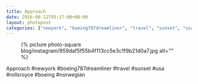 ```yaml
---
title: Approach
date: 2016-06-12T05:17:00+00:00
layout: photopost
categories: ["newyork", "boeing787dreamliner", "travel", "sunset", "usa", "rollsroyce", "boeing", "norwegian", "photos", "instagram"]
---
```


<figure class="photo photo--square">
  {% picture photo-square blog/instagram/959daf5f55b4f113cc5e3c1f9b21d0a7.jpg alt="" %}
</figure>

Approach
#newyork #boeing787dreamliner #travel #sunset #usa #rollsroyce #boeing #norwegian
